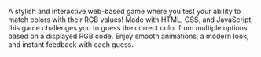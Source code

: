 A stylish and interactive web-based game where you test your ability to match colors with their RGB values! Made with HTML, CSS, and JavaScript, this game challenges you to guess the correct color from multiple options based on a displayed RGB code. Enjoy smooth animations, a modern look, and instant feedback with each guess.
